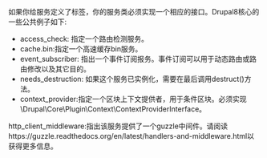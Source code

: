 如果你给服务定义了标签，你的服务类必须实现一个相应的接口。Drupal8核心的一些公共例子如下:

* access_check: 指定一个路由检测服务。
* cache.bin:指定一个高速缓存bin服务。
* event_subscriber: 指出一个事件订阅报务。事件订阅可以用于动态路由或路由修改以及其它目的。
* needs_destruction: 如果这个服务已实例化，需要在最后调用destruct()方法。
* context_provider:指定一个区块上下文提供者，用于条件区块。必须实现\Drupal\Core\Plugin\Context\ContextProviderInterface。

http_client_middleware:指出该服务提供了一个guzzle中间件。请阅读https://guzzle.readthedocs.org/en/latest/handlers-and-middleware.html以获得更多信息。

